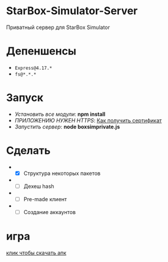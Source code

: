 # StarBox-Simulator-Server
Приватный сервер для StarBox Simulator
# Депеншенсы
- `Express@4.17.*`
- `fs@*.*.*`
# Запуск
- *Установить все модули*: **npm install**
- *ПРИЛОЖЕНИЮ НУЖЕН HTTPS*: [Как получить сертификат](https://github.com/superdudnikteam/StarBox-Simulator-Server/blob/main/HTTPS.md)
- *Запустить сервер*: **node boxsimprivate.js**
# Сделать
- - [X] Структура некоторых пакетов
- - [ ] Дехеш hash
- - [ ] Pre-made клиент
- - [ ] Создание аккаунтов
# игра
[клик чтобы скачать апк](https://apkcombo.com/star-box-simulator-for-brawl-stars-open-the-boxes/com.madt.brawlsimulator/download/phone-1.7.0-apk)

